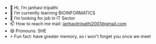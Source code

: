 - 👋 Hi, I’m janhavi tripathi
- 🌱 I’m currently learning BIOINFORMATICS 
- 💞️ I’m looking for job in IT Sector
- 📫 How to reach me mail: janhavitripathi2001@gmail.com
- 😄 Pronouns: SHE
- ⚡ Fun fact: have greater memory, so i won't forget you once we meet

<!---
janhavitripathi2001/janhavitripathi2001 is a ✨ special ✨ repository because its `README.md` (this file) appears on your GitHub profile.
You can click the Preview link to take a look at your changes.
--->
